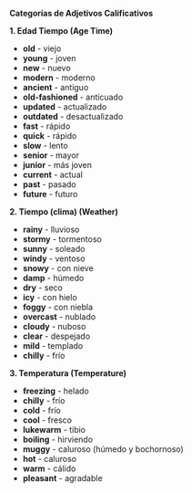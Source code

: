 

**Categorías de Adjetivos Calificativos**

**1. Edad   Tiempo (Age   Time)**

*   **old**  - viejo
*   **young**  - joven
*   **new**  - nuevo
*   **modern**  - moderno
*   **ancient**  - antiguo
*   **old-fashioned**  - anticuado
*   **updated**  - actualizado
*   **outdated**  - desactualizado
*   **fast**  - rápido
*   **quick**  - rápido
*   **slow**  - lento
*   **senior**  - mayor
*   **junior**  - más joven
*   **current**  - actual
*   **past**  - pasado
*   **future**  - futuro


**2. Tiempo (clima) (Weather)**

*   **rainy**  - lluvioso
*   **stormy**  - tormentoso
*   **sunny**  - soleado
*   **windy**  - ventoso
*   **snowy**  - con nieve
*   **damp**  - húmedo
*   **dry**  - seco
*   **icy**  - con hielo
*   **foggy**  - con niebla
*   **overcast**  - nublado
*   **cloudy**  - nuboso
*   **clear**  - despejado
*   **mild**  - templado
*   **chilly**  - frío



**3. Temperatura (Temperature)**

*   **freezing**  - helado
*   **chilly**  - frío
*   **cold**  - frío
*   **cool**  - fresco
*   **lukewarm**  - tibio
*   **boiling**  - hirviendo
*   **muggy**  - caluroso (húmedo y bochornoso)
*   **hot**  - caluroso
*   **warm**  - cálido
*   **pleasant**  - agradable
